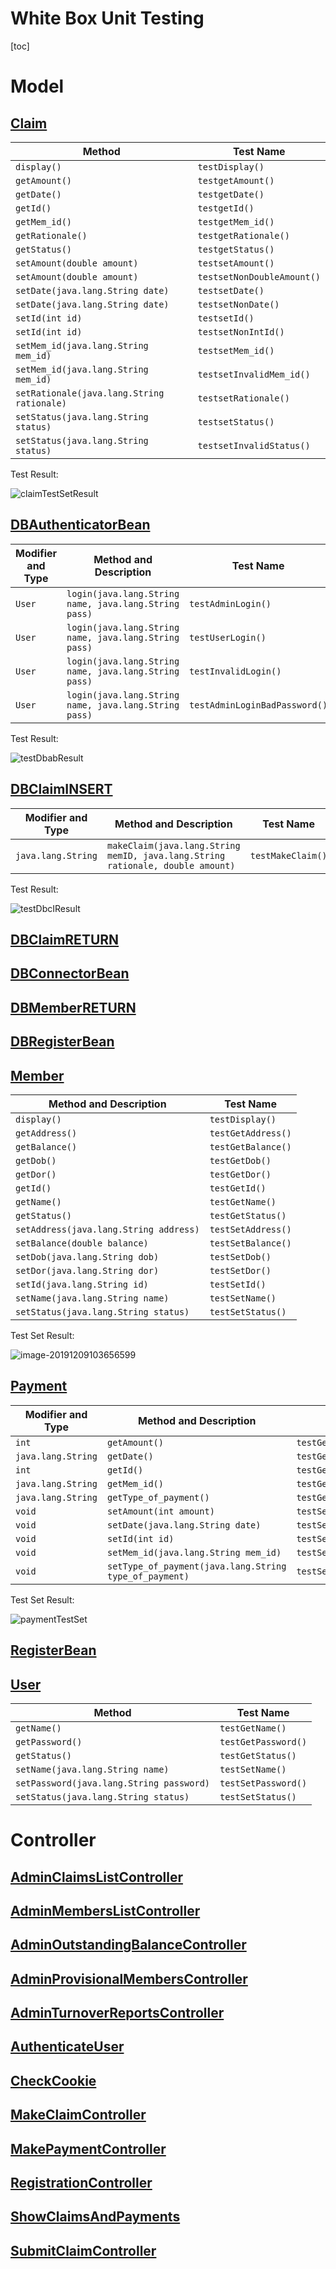 # White Box Unit Testing

[toc]

# Model

## [Claim](file:///C:/Users/Yates/Documents/GitHub/bigTimeESD/XYZAssociation/dist/javadoc/model/Claim.html)

| Method                     | Test Name            |
| ------------------------------------------ | -------------------- |
| `display()`                                | `testDisplay()`      |
| `getAmount()`                              | `testgetAmount()`    |
| `getDate()`                                | `testgetDate()`      |
| `getId()`                                  | `testgetId()`        |
| `getMem_id()`                              | `testgetMem_id()`    |
| `getRationale()`                           | `testgetRationale()` |
| `getStatus()`                              | `testgetStatus()`    |
| `setAmount(double amount)`                 | `testsetAmount()`    |
| `setAmount(double amount)`                 | `testsetNonDoubleAmount()` |
| `setDate(java.lang.String date)`           | `testsetDate()`      |
| `setDate(java.lang.String date)`           | `testsetNonDate()` |
| `setId(int id)`                            | `testsetId()`   		|
| `setId(int id)`                            | `testsetNonIntId()` |
| `setMem_id(java.lang.String mem_id)`       | `testsetMem_id()` 	|
| `setMem_id(java.lang.String mem_id)` | `testsetInvalidMem_id()` |
| `setRationale(java.lang.String rationale)` | `testsetRationale()` |
| `setStatus(java.lang.String status)`       | `testsetStatus()` |
| `setStatus(java.lang.String status)` | `testsetInvalidStatus()` |

Test Result:

![claimTestSetResult](whiteboxtests.assets/claimTestSetResult.PNG)

## [DBAuthenticatorBean](file:///C:/Users/Yates/Documents/GitHub/bigTimeESD/XYZAssociation/dist/javadoc/model/DBAuthenticatorBean.html)

| Modifier and Type | Method and Description                                | Test Name                     |
| ----------------- | ----------------------------------------------------- | ----------------------------- |
| `User`            | `login(java.lang.String name, java.lang.String pass)` | `testAdminLogin()`            |
| `User`            | `login(java.lang.String name, java.lang.String pass)` | `testUserLogin()`             |
| `User`            | `login(java.lang.String name, java.lang.String pass)` | `testInvalidLogin()`          |
| `User`            | `login(java.lang.String name, java.lang.String pass)` | `testAdminLoginBadPassword()` |

Test Result:

![testDbabResult](whiteboxtests.assets/testDbabResult.PNG)

## [DBClaimINSERT](file:///C:/Users/Yates/Documents/GitHub/bigTimeESD/XYZAssociation/dist/javadoc/model/DBClaimINSERT.html)

| Modifier and Type  | Method and Description                                       | Test Name         |
| ------------------ | ------------------------------------------------------------ | ----------------- |
| `java.lang.String` | `makeClaim(java.lang.String memID, java.lang.String rationale, double amount)` | `testMakeClaim()` |

Test Result:

![testDbcIResult](whiteboxtests.assets/testDbcIResult.PNG)

## [DBClaimRETURN](file:///C:/Users/Yates/Documents/GitHub/bigTimeESD/XYZAssociation/dist/javadoc/model/DBClaimRETURN.html)



## [DBConnectorBean](file:///C:/Users/Yates/Documents/GitHub/bigTimeESD/XYZAssociation/dist/javadoc/model/DBConnectorBean.html)



## [DBMemberRETURN](file:///C:/Users/Yates/Documents/GitHub/bigTimeESD/XYZAssociation/dist/javadoc/model/DBMemberRETURN.html)



## [DBRegisterBean](file:///C:/Users/Yates/Documents/GitHub/bigTimeESD/XYZAssociation/dist/javadoc/model/DBRegisterBean.html)



## [Member](file:///C:/Users/Yates/Documents/GitHub/bigTimeESD/XYZAssociation/dist/javadoc/model/Member.html)

| Method and Description                 | Test Name          |
| -------------------------------------- | ------------------ |
| `display()`                            | `testDisplay()`    |
| `getAddress()`                         | `testGetAddress()` |
| `getBalance()`                         | `testGetBalance()` |
| `getDob()`                             | `testGetDob()`     |
| `getDor()`                             | `testGetDor()`     |
| `getId()`                              | `testGetId()`      |
| `getName()`                            | `testGetName()`    |
| `getStatus()`                          | `testGetStatus()`  |
| `setAddress(java.lang.String address)` | `testSetAddress()` |
| `setBalance(double balance)`           | `testSetBalance()` |
| `setDob(java.lang.String dob)`         | `testSetDob()`     |
| `setDor(java.lang.String dor)`         | `testSetDor()`     |
| `setId(java.lang.String id)`           | `testSetId()`      |
| `setName(java.lang.String name)`       | `testSetName()`    |
| `setStatus(java.lang.String status)`   | `testSetStatus()`  |

Test Set Result:

![image-20191209103656599](whiteboxtests.assets/memberTestSetResult.png)



## [Payment](file:///C:/Users/Yates/Documents/GitHub/bigTimeESD/XYZAssociation/dist/javadoc/model/Payment.html)

| Modifier and Type  | Method and Description                                 | Test Name                  |
| ------------------ | ------------------------------------------------------ | -------------------------- |
| `int`              | `getAmount()`                                          | `testGetAmount()`          |
| `java.lang.String` | `getDate()`                                            | `testGetDate()`            |
| `int`              | `getId()`                                              | `testGetId()`              |
| `java.lang.String` | `getMem_id()`                                          | `testGetMem_id()`          |
| `java.lang.String` | `getType_of_payment()`                                 | `testGetType_of_payment()` |
| `void`             | `setAmount(int amount)`                                | `testSetAmount()`          |
| `void`             | `setDate(java.lang.String date)`                       | `testSetDate()`            |
| `void`             | `setId(int id)`                                        | `testSetId()`              |
| `void`             | `setMem_id(java.lang.String mem_id)`                   | `testSetMem_id()`          |
| `void`             | `setType_of_payment(java.lang.String type_of_payment)` | `testSetType_of_payment()` |

Test Set Result:

![paymentTestSet](whiteboxtests.assets/paymentTestSet.PNG)

## [RegisterBean](file:///C:/Users/Yates/Documents/GitHub/bigTimeESD/XYZAssociation/dist/javadoc/model/RegisterBean.html)



## [User](file:///C:/Users/Yates/Documents/GitHub/bigTimeESD/XYZAssociation/dist/javadoc/model/User.html)

| Method                                   | Test Name |
| ---------------------------------------- | --------- |
| `getName()`                              |`testGetName()`    	|
| `getPassword()`                          |`testGetPassword()`	|
| `getStatus()`                            |`testGetStatus()`  	|
| `setName(java.lang.String name)`         |`testSetName()`		|
| `setPassword(java.lang.String password)` |`testSetPassword()`	|
| `setStatus(java.lang.String status)` |`testSetStatus()`	|

# Controller

## [AdminClaimsListController](file:///C:/Users/Yates/Documents/GitHub/bigTimeESD/XYZAssociation/dist/javadoc/controller/AdminClaimsListController.html)



## [AdminMembersListController](file:///C:/Users/Yates/Documents/GitHub/bigTimeESD/XYZAssociation/dist/javadoc/controller/AdminMembersListController.html)



## [AdminOutstandingBalanceController](file:///C:/Users/Yates/Documents/GitHub/bigTimeESD/XYZAssociation/dist/javadoc/controller/AdminOutstandingBalanceController.html)



## [AdminProvisionalMembersController](file:///C:/Users/Yates/Documents/GitHub/bigTimeESD/XYZAssociation/dist/javadoc/controller/AdminProvisionalMembersController.html)



## [AdminTurnoverReportsController](file:///C:/Users/Yates/Documents/GitHub/bigTimeESD/XYZAssociation/dist/javadoc/controller/AdminTurnoverReportsController.html)



## [AuthenticateUser](file:///C:/Users/Yates/Documents/GitHub/bigTimeESD/XYZAssociation/dist/javadoc/controller/AuthenticateUser.html)



## [CheckCookie](file:///C:/Users/Yates/Documents/GitHub/bigTimeESD/XYZAssociation/dist/javadoc/controller/CheckCookie.html)



## [MakeClaimController](file:///C:/Users/Yates/Documents/GitHub/bigTimeESD/XYZAssociation/dist/javadoc/controller/MakeClaimController.html)



## [MakePaymentController](file:///C:/Users/Yates/Documents/GitHub/bigTimeESD/XYZAssociation/dist/javadoc/controller/MakePaymentController.html)



## [RegistrationController](file:///C:/Users/Yates/Documents/GitHub/bigTimeESD/XYZAssociation/dist/javadoc/controller/RegistrationController.html)



## [ShowClaimsAndPayments](file:///C:/Users/Yates/Documents/GitHub/bigTimeESD/XYZAssociation/dist/javadoc/controller/ShowClaimsAndPayments.html)



## [SubmitClaimController](file:///C:/Users/Yates/Documents/GitHub/bigTimeESD/XYZAssociation/dist/javadoc/controller/SubmitClaimController.html)

